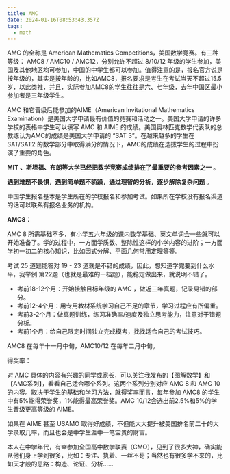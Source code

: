 ```yaml
---
title: AMC
date: 2024-01-16T08:53:43.357Z
tags:
  - math
---
```

AMC 的全称是 American Mathematics Competitions，美国数学竞赛。有三种等级： AMC8 / AMC10 / AMC12，分别允许不超过 8/10/12 年级的学生参加，美国及其他地区均可参加，中国的中学生都可以参加。值得注意的是，报名官方说是按年级的，其实是按年龄的，比如AMC8，报名要求是考生在考试当天不超过15.5岁，以此类推，并且，实际参加AMC8的学生往往是六、七年级，去年中国区最小参加者是三年级学生。

AMC 和它晋级后能参加的AIME（American Invitational Mathematics Examination）是美国大学申请最有价值的竞赛和活动之一。美国大学申请的许多学校的表格中学生可以填写 AMC 和 AIME 的成绩。美国奥林匹克数学代表队的总教练认为AMC的成绩是美国大学申请的 “SAT 3”。在越来越多的学生在 SAT/SAT2 的数学部分中取得满分的情况下，AMC的成绩在选拔学生的过程中扮演了重要的角色。

**MIT 、斯坦福、布朗等大学已经把数学竞赛成绩排在了最重要的参考因素之一** 。

**遇到难题不畏惧，遇到简单题不骄躁，通过理智的分析，逐步解除复杂问题** 。

中国学生报名基本是学生所在的学校报名和参加考试。如果所在学校没有报名渠道的话可以联系有报名业务的机构。

**AMC8：**

AMC 8 所需基础不多，有小学五六年级的课内数学基础、英文单词会一些就可以开始准备了。学的过程中，一方面学质数、整除性这样的小学内容的进阶；一方面学初一初二的核心知识，比如因式分解、平面几何常用定理等等。

考试 25 道题能答对 19 - 23 道就是不错的成绩，因此，想知道学完要到什么水平，我举例 第22题（也就是最难的一档题），能稳定做出来，就说明不错了。

* 考前18-12个月：开始接触目标年级的 AMC ，做近三年真题，记录易错的部分。
* 考前12-4个月：用专用教材系统学习自己不足的章节，学习过程应有所偏重。
* 考前3-2个月：做真题训练，练习准确率/速度及独立思考能力，注意对于错题分析。
* 考前1个月：给自己限定时间独立完成模考，找找适合自己的考试技巧。

AMC8 在每年十一月中旬，AMC10/12 在每年二月中旬。

得奖率：

对 AMC 具体的内容有兴趣的同学或家长，可以关注我发布的【图解数学】和【AMC系列】，看看自己适合哪个系列。这两个系列分别对应 AMC 8 和 AMC 10 的内容。取决于学生的基础和学习方法，就得奖率而言，每年参加 AMC8 的学生中有5%能得荣誉奖，1%能得最高荣誉奖。AMC 10/12会选出前2.5%和5%的学生晋级更高等级的 AIME。

如果在 AIME 甚至 USAMO 取得好成绩，不但能大大提升被美国排名前二十的大学录取几率，而且也会是中学生涯中一笔宝贵的财富。

本人在中学年代，有幸参加全国高中数学联赛（CMO），见到了很多大神，确实能从他们身上学到很多，比如：专注、执着、一丝不苟；当然也有很多学不来的，比如天才般的思路：构造、论证、分析……